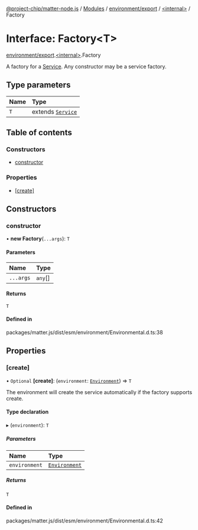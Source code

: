 [@project-chip/matter-node.js](../README.md) / [Modules](../modules.md) / [environment/export](../modules/environment_export.md) / [\<internal\>](../modules/environment_export._internal_.md) / Factory

# Interface: Factory\<T\>

[environment/export](../modules/environment_export.md).[\<internal\>](../modules/environment_export._internal_.md).Factory

A factory for a [Service](environment_export._internal_.Service.md).  Any constructor may be a service factory.

## Type parameters

| Name | Type |
| :------ | :------ |
| `T` | extends [`Service`](environment_export._internal_.Service.md) |

## Table of contents

### Constructors

- [constructor](environment_export._internal_.Factory.md#constructor)

### Properties

- [[create]](environment_export._internal_.Factory.md#[create])

## Constructors

### constructor

• **new Factory**(`...args`): `T`

#### Parameters

| Name | Type |
| :------ | :------ |
| `...args` | `any`[] |

#### Returns

`T`

#### Defined in

packages/matter.js/dist/esm/environment/Environmental.d.ts:38

## Properties

### [create]

• `Optional` **[create]**: (`environment`: [`Environment`](../classes/environment_export._internal_.Environment.md)) => `T`

The environment will create the service automatically if the factory supports create.

#### Type declaration

▸ (`environment`): `T`

##### Parameters

| Name | Type |
| :------ | :------ |
| `environment` | [`Environment`](../classes/environment_export._internal_.Environment.md) |

##### Returns

`T`

#### Defined in

packages/matter.js/dist/esm/environment/Environmental.d.ts:42
